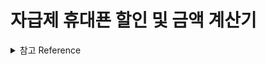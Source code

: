 # 자급제 휴대푠 할인 및 금액 계산기

<details>
<summary>참고 Reference</summary>
<div markdown="1">

Readme markdown

> https://ansohxxn.github.io/blog/markdown/#top

Next.js Project Structure<br/>

> https://nextjs.org/docs/getting-started/project-structure

<!-- <hr/> -->

<!-- Custom Selcet Box

> https://so-so.dev/react/make-select/ -->

Selcet(headlessui)

> https://headlessui.com/react/listbox#transitions

Input current

> https://fe-developers.kakaoent.com/2021/211104-setselectionrange/

Lottie

> https://app.lottiefiles.com/animation/e1879e69-ee67-4db5-a71e-a6599154ec2b?channel=web&source=public-animation&panel=download

</div>
</details>
